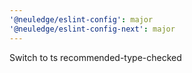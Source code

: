 ```yaml
---
'@neuledge/eslint-config': major
'@neuledge/eslint-config-next': major
---
```


Switch to ts recommended-type-checked
